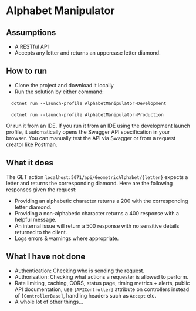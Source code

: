 # Alphabet Manipulator

## Assumptions
- A RESTful API
- Accepts any letter and returns an uppercase letter diamond.

## How to run
- Clone the project and download it locally
- Run the solution by either command:

&emsp;`dotnet run --launch-profile AlphabetManipulator-Development`

&emsp;`dotnet run --launch-profile AlphabetManipulator-Production`

Or run it from an IDE. If you run it from an IDE using the development launch profile, it automatically opens the Swagger API specification in your browser. You can manually test the API via Swagger or from a request creator like Postman.

## What it does

The GET action `localhost:5071/api/GeometricAlphabet/{letter}` expects a letter and returns the corresponding diamond. Here are the following responses given the request:
- Providing an alphabetic character returns a 200 with the corresponding letter diamond.
- Providing a non-alphabetic character returns a 400 response with a helpful message.
- An internal issue will return a 500 response with no sensitive details returned to the client.
- Logs errors & warnings where appropriate.

## What I have not done
- Authentication:  Checking who is sending the request.
- Authorisation: Checking what actions a requester is allowed to perform.
- Rate limiting, caching, CORS, status page, timing metrics + alerts, public API documentation, use `[APIController]` attribute on controllers instead of `[ControllerBase]`, handling headers such as `Accept` etc.
- A whole lot of other things...
